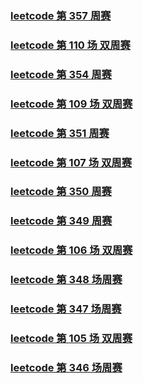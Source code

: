 ### [leetcode 第 357 周赛](./src/markdown/leetcode_357.md)

### [leetcode 第 110 场 双周赛](./src/markdown/leetcode_two_110.md)

### [leetcode 第 354 周赛](./src/markdown/leetcode_354.md)

### [leetcode 第 109 场 双周赛](./src/markdown/leetcode_two_109.md)

### [leetcode 第 351 周赛](./src/markdown/leetcode_351.md)

### [leetcode 第 107 场 双周赛](./src/markdown/leetcode_two_107.md)

### [leetcode 第 350 周赛](./src/markdown/leetcode_350.md)

### [leetcode 第 349 周赛](./src/markdown/leetcode_349.md)

### [leetcode 第 106 场 双周赛](./src/markdown/leetcode_two_106.md)

### [leetcode 第 348 场周赛](./src/markdown/leetcode_348.md)

### [leetcode 第 347 场周赛](./src/markdown/leetcode_347.md)

### [leetcode 第 105 场 双周赛](./src/markdown/leetcode_two_105.md)

### [leetcode 第 346 场周赛](./src/markdown/leetcode_346.md)

